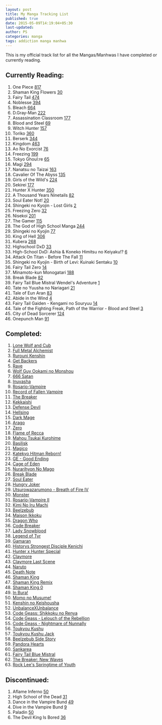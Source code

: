 ```yaml
---
layout: post
title: My Manga Tracking List
published: true
date: 2015-05-09T14:19:04+05:30
last-updated:
author: PS
categories: manga
tags: addiction manga manhwa
---
```


This is my official track list for all the Mangas/Manhwas I have completed or currently reading.

## Currently Reading:

001. One Piece [817](http://www.mangareader.net/one-piece/817)
002. Shaman King Flowers [30](http://mangafox.me/manga/shaman_king_flowers/30)
003. Fairy Tail [474](http://www.mangareader.net/fairy-tail/474)
004. Noblesse [394](http://www.mangareader.net/noblesse/394)
005. Bleach [664](http://www.mangareader.net/bleach/664)
006. D.Gray-Man [222](http://www.mangareader.net/dgray-man/222)
007. Assassination Classroom [177](http://www.mangareader.net/assassination-classroom/177)
008. Blood and Steel [69](http://www.mangareader.net/blood-and-steel/69)
009. Witch Hunter [157](http://www.mangareader.net/witch-hunter/157)
010. Toriko [360](http://www.mangapanda.com/toriko/360)
011. Berserk [344](http://www.mangareader.net/berserk/344)
012. Kingdom [463](http://www.mangapanda.com/kingdom/463)
013. Ao No Exorcist [76](http://www.mangareader.net/ao-no-exorcist/76)
014. Freezing [199](http://www.mangareader.net/freezing/199)
015. Tokyo Ghoul:re [65](http://www.mangareader.net/tokyo-ghoulre/65)
016. Magi [294](http://www.mangapanda.com/magi/294)
017. Nanatsu no Taizai [163](http://www.mangareader.net/nanatsu-no-taizai/163)
018. Cavalier Of The Abyss [135](http://www.mangareader.net/cavalier-of-the-abyss/135)
019. Girls of the Wild's [224](http://www.mangareader.net/girls-of-the-wilds/224)
020. Sekirei [177](http://www.mangareader.net/sekirei/177)
021. Hunter X Hunter [350](http://www.mangapanda.com/hunter-x-hunter/350)
022. A Thousand Years Ninetails [82](http://www.mangareader.net/a-thousand-years-ninetails/82)
023. Soul Eater Not! [20](http://www.mangareader.net/soul-eater-not/20)
024. Shingeki no Kyojin - Lost Girls [2](http://www.mangareader.net/shingeki-no-kyojin-lost-girls/2)
025. Freezing Zero [32](http://www.mangareader.net/freezing-zero/32)
026. Nisekoi [201](http://www.mangareader.net/nisekoi/201)
027. The Gamer [115](http://www.mangapanda.com/the-gamer/115)
028. The God of High School Manga [244](http://www.mangapanda.com/the-god-of-high-school/244)
020. Shingeki no Kyojin [77](http://www.mangareader.net/shingeki-no-kyojin/77)
030. King of Hell [306](http://www.mangapanda.com/king-of-hell/306)
031. Kubera [268](http://www.mangapanda.com/kubera/268)
032. Highschool DxD [33](http://www.mangapanda.com/highschool-dxd/33)
033. High-School DxD: Ashia & Koneko Himitsu no Keiyaku!? [6](http://www.mangapanda.com/high-school-dxd-ashia-koneko-himitsu-no-keiyaku/6)
034. Attack On Titan - Before The Fall [11](http://www.mangapanda.com/attack-on-titan-before-the-fall/11)
035. Shingeki no Kyojin - Birth of Levi: Kuinaki Sentaku [10](http://www.mangapanda.com/shingeki-no-kyojin-birth-of-levi-kuinaki-sentaku/10)
036. Fairy Tail Zero [14](http://www.mangapanda.com/fairy-tail-zero/14)
037. Minamoto-kun Monogatari [188](http://www.mangahere.co/manga/minamoto_kun_monogatari/c188/)
038. Break Blade [82](http://www.mangapanda.com/break-blade/82)
039. Fairy Tail Blue Mistral Wendel's Adventure [1](http://www.mangapanda.com/fairy-tail-blue-mistral-wendels-adventure/1)
040. Tate no Yuusha no Nariagari [21](http://www.mangapanda.com/tate-no-yuusha-no-nariagari/21)
041. Tale of Eun Aran [83](http://www.mangapanda.com/tale-of-eun-aran/83)
042. Abide in the Wind [4](http://www.mangatown.com/manga/abide_in_the_wind/c004/4.html)
043. Fairy Tail Gaiden - Kengami no Souryuu [14](http://www.mangapanda.com/fairy-tail-gaiden-kengami-no-souryuu/14)
044. Tale of the Fighting Freak, Path of the Warrior - Blood and Steel [3](http://www.mangapanda.com/tale-of-the-fighting-freak-path-of-the-warrior-blood-and-steel/3)
045. City of Dead Sorcerer [124](http://www.mangapanda.com/city-of-dead-sorcerer/124)
046. Onepunch Man [91](http://www.mangapanda.com/onepunch-man/91)

## Completed:

001. [Lone Wolf and Cub](http://www.mangareader.net/lone-wolf-and-cub)
002. [Full Metal Alchemist](http://www.mangareader.net/116/full-metal-alchemist.html)
003. [Rurouni Kenshin](http://www.mangareader.net/118/rurouni-kenshin.html)
004. [Get Backers](http://www.mangareader.net/200/getbackers.html)
004. [Rave](http://www.mangareader.net/426/rave.html)
005. [Wolf Guy Ookami no Monshou](http://www.mangareader.net/546/wolf-guy-ookami-no-monshou.html)
006. [666 Satan](http://www.mangareader.net/175/666-satan.html)
007. [Inuyasha](http://www.mangareader.net/226/inuyasha.html)
008. [Rosario-Vampire](http://www.mangareader.net/320/rosario-vampire.html)
009. [Record of Fallen Vampire](http://www.mangareader.net/353/record-of-fallen-vampire.html)
010. [The Breaker](http://www.mangareader.net/530/the-breaker.html)
011. [Kekkaishi](http://www.mangareader.net/144/kekkaishi.html)
013. [Defense Devil](http://www.mangareader.net/301/defense-devil.html)
014. [Hellsing](http://www.mangareader.net/205/hellsing.html)
015. [Dark Mage](http://www.mangareader.net/1663/dark-mage.html)
016. [Arago](http://www.mangareader.net/1296/arago.html)
017. [Zero](http://www.mangareader.net/171/zero.html)
018. [Flame of Recca](http://www.mangareader.net/195/flame-of-recca.html)
019. [Mahou Tsukai Kurohime](http://www.mangareader.net/423/kurohime.html)
020. [Basilisk](http://www.mangareader.net/174/basilisk.html)
021. [Magico](http://www.mangareader.net/magico)
022. [Katekyo Hitman Reborn!](http://www.mangareader.net/284/katekyo-hitman-reborn.html)
023. [GE - Good Ending](http://www.mangareader.net/738/ge-good-ending.html)
024. [Cage of Eden](http://www.mangareader.net/213/cage-of-eden.html)
025. [Nurarihyon No Mago](http://www.mangareader.net/456/nurarihyon-no-mago.html)
026. [Break Blade](http://www.mangareader.net/1049/break-blade.html)
027. [Soul Eater](http://www.mangareader.net/157/soul-eater.html)
028. [Hungry Joker](http://www.mangareader.net/hungry-joker)
029. [Utsurowazarumono - Breath of Fire IV](http://www.mangareader.net/984/utsurowazarumono-breath-of-fire-iv.html)
030. [Monster](http://www.mangareader.net/99/monster.html)
031. [Rosario-Vampire II](http://www.mangareader.net/319/rosario-vampire-ii.html)
032. [Kimi No Iru Machi](http://www.mangareader.net/225/kimi-no-iru-machi.html)
033. [Beelzebub](http://www.mangareader.net/222/beelzebub.html)
034. [Maison Ikkoku](http://mangafox.me/manga/maison_ikkoku/)
035. [Dragon Who](http://www.mangareader.net/1212/dragon-who.html)
036. [Code Breaker](http://www.mangareader.net/322/code-breaker.html)
037. [Lady Snowblood](http://kissmanga.com/Manga/Lady-Snowblood)
038. [Legend of Tyr](http://www.mangareader.net/legend-of-tyr)
039. [Gamaran](http://www.mangareader.net/408/gamaran.html)
040. [Historys Strongest Disciple Kenichi](http://www.mangapanda.com/historys-strongest-disciple-kenichi)
041. [Hunter x Hunter Special](http://www.mangapanda.com/hunter-x-hunter-special)
042. [Claymore](http://www.mangareader.net/claymore/154)
043. [Claymore Last Scene](http://www.mangapanda.com/claymore-last-scene)
045. [Naruto](http://www.mangareader.net/naruto)
046. [Death Note](http://www.mangareader.net/113-4017-1/death-note)
047. [Shaman King](http://www.mangapanda.com/138/shaman-king.html)
048. [Shaman King Remix](http://www.mangareader.net/shaman-king-remix-track)
049. [Shaman King 0](http://www.mangareader.net/shaman-king-0)
050. [In Bura!](http://www.mangatown.com/manga/in_bura)
051. [Momo no Musume!](http://www.mangatown.com/manga/momo_no_musume)
052. [Kenshin no Keishousha](http://www.mangatown.com/manga/kenshin_no_keishousha)
053. [UnbalanceXUnbalance](http://www.mangatown.com/manga/unbalance_x_unbalance)
054. [Code Geass: Shikkoku no Renya](http://www.mangareader.net/code-geass-shikkoku-no-renya)
055. [Code Geass - Lelouch of the Rebellion](http://www.mangapanda.com/code-geass-lelouch-of-the-rebellion)
056. [Code Geass - Nightmare of Nunnally](http://www.mangapanda.com/code-geass-nightmare-of-nunnally)
057. [Toukyou Kushu](http://www.mangareader.net/toukyou-kushu)
058. [Toukyou Kushu Jack](http://mangafox.me/manga/toukyou_kushu_jack)
059. [Beelzebub Side Story](http://www.mangapanda.com/beelzebub-side-story)
060. [Pandora Hearts](http://www.mangareader.net/pandora-hearts)
061. [Sankarea](http://www.mangareader.net/sankarea)
062. [Fairy Tail Blue Mistral](http://www.mangapanda.com/fairy-tail-blue-mistral)
063. [The Breaker: New Waves](http://www.mangareader.net/the-breaker-new-waves)
064. [Rock Lee's Springtime of Youth](http://www.mangareader.net/rock-lees-springtime-of-youth)

## Discontinued:

001. Aflame Inferno [50](http://www.mangareader.net/aflame-inferno/50)
002. High School of the Dead [31](http://www.mangareader.net/high-school-of-the-dead/31)
003. Dance in the Vampire Bund [49](http://www.mangareader.net/dance-in-the-vampire-bund/49)
004. Dive in the Vampire Bund [9](http://www.mangareader.net/dive-in-the-vampire-bund/9)
005. Paladin [50](http://www.mangareader.net/paladin/50)
006. The Devil King Is Bored [36](http://www.mangareader.net/the-devil-king-is-bored/36)
